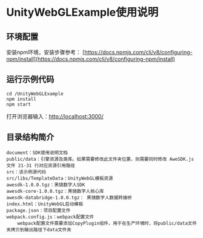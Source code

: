 # UnityWebGLExample使用说明

## 环境配置
安装npm环境，安装步骤参考： [https://docs.npmjs.com/cli/v8/configuring-npm/install](https://docs.npmjs.com/cli/v8/configuring-npm/install)

## 运行示例代码
```
cd /UnityWebGLExample
npm install
npm start
```
打开浏览器输入：[http://localhost:3000/](http://localhost:3000/)

## 目录结构简介
```
document：SDK使用说明文档
public/data：引擎资源及类库。如果需要修改此文件夹位置，则需要同时修改 AweSDK.js 文件 21-31 行对应资源引用路径
src：该示例源代码
src/libs/TemplateData：UnityWebGL模板资源
awesdk-1.0.0.tgz：黑镜数字人SDK
awesdk-core-1.0.0.tgz：黑镜数字人核心库
awesdk-databridge-1.0.0.tgz： 黑镜数字人数据转接桥
index.html：UnityWebGL启动模板
package.json：项目配置文件
webpack.config.js：webpack配置文件
    webpack配置文件需要添加CopyPlugin组件，用于在生产环境时，将public/data文件夹拷贝到输出路径下data文件夹
```